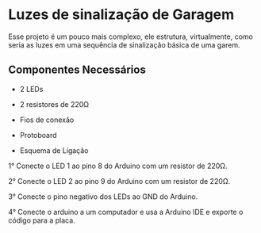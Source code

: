 # Luzes de sinalização de Garagem
Esse projeto é um pouco mais complexo, ele estrutura, virtualmente, como seria as luzes em uma sequência de sinalização básica de uma garem.
## Componentes Necessários

  * 2 LEDs

  * 2 resistores de 220Ω

  * Fios de conexão

  * Protoboard

 * Esquema de Ligação

  1° Conecte o LED 1 ao pino 8 do Arduino com um resistor de 220Ω.

  2° Conecte o LED 2 ao pino 9 do Arduino com um resistor de 220Ω.

  3° Conecte o pino negativo dos LEDs ao GND do Arduino.

  4° Conecte o arduino a um computador e usa a Arduino IDE e exporte o código  para a placa. 
